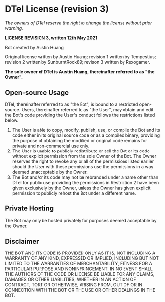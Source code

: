 # DTel License (revision 3)

*The owners of DTel reserve the right to change the license without prior warning.*

**LICENSE REVISION 3, written 12th May 2021**

Bot created by Austin Huang

Original license written by Austin Huang; revision 1 written by Tempestius; revision 2 written by SunburntRock89; revison 3 written by Rexogamer.

**The sole owner of DTel is Austin Huang, thereinafter referred to as "the Owner".**


## Open-source Usage


DTel, thereinafter referred to as "the Bot", is bound to a restricted open-source. 
Users, thereinafter referred to as "the User", may obtain and edit the Bot's code providing 
the User's conduct follows the restrictions listed below.

  1. The User is able to copy, modify, publish, use, or compile the Bot and its code 
  either in its original source code or as a compiled binary, providing the purpose of 
  obtaining the modified or original code remains for private and non-commercial use only.
  2. The User is unable to publicly redistribute or sell the Bot or its code without 
  explicit permission from the sole Owner of the Bot. The Owner reserves the right to
  revoke any or all of the permissions listed earlier should the User with these
  permissions use the permissions in a way deemed unacceptable by the Owner.
  3. The Bot and/or its code may not be rebranded under a name other than DTel for
  public use providing the permissions in Restriction 2 have been given exclusively by the 
  Owner, unless the Owner has given explicit permission to publicly rehost the Bot under a
  different name.
  
 
## Private Hosting

The Bot may only be hosted privately for purposes deemed acceptable by the Owner.  

## Disclaimer

THE BOT AND ITS CODE IS PROVIDED ONLY AS IT IS, 
NOT INCLUDING A WARRANTY OF ANY KIND, EXPRESSED OR IMPLIED, 
INCLUDING BUT NOT LIMITED TO THE WARRANTIES OF MERCHANTABILITY, 
FITNESS FOR A PARTICULAR PURPOSE AND NONINFRINGEMENT. IN NO 
EVENT SHALL THE AUTHORS OF THE CODE OR LICENSE BE LIABLE FOR 
ANY CLAIMS, DAMAGES OR OTHER LIABILITIES, WHETHER IN AN ACTION OF CONTRACT, 
TORT OR OTHERWISE, ARISING FROM, OUT OF OR IN CONNECTION WITH THE BOT OR THE USE OR
OTHER DEALINGS IN THE BOT.
